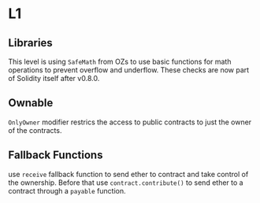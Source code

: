 # L1

## Libraries

This level is using `SafeMath` from OZs to use basic functions for math operations to prevent overflow and underflow. These checks are now part of Solidity itself after v0.8.0.

## Ownable

`OnlyOwner` modifier restrics the access to public contracts to just the owner of the contracts.

## Fallback Functions

use `receive` fallback function to send ether to contract and take control of the ownership. Before that use `contract.contribute()` to send ether to a contract through a `payable` function.
